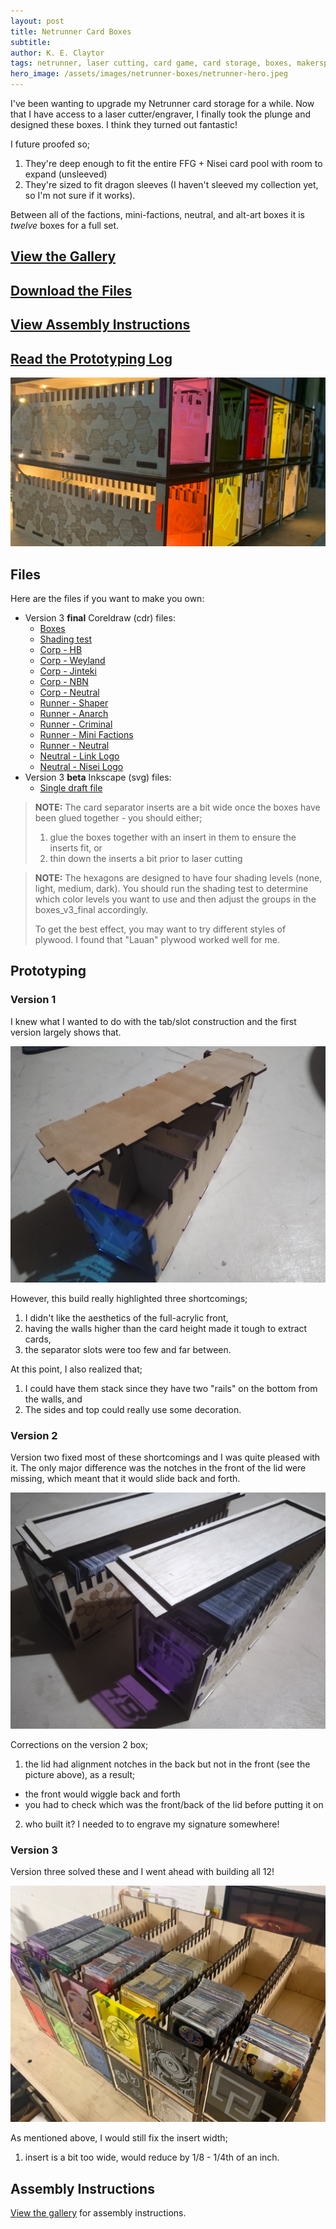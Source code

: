 ```yaml
---
layout: post
title: Netrunner Card Boxes
subtitle:
author: K. E. Claytor
tags: netrunner, laser cutting, card game, card storage, boxes, makerspace
hero_image: /assets/images/netrunner-boxes/netrunner-hero.jpeg
---
```


I've been wanting to upgrade my Netrunner card storage for a while.
Now that I have access to a laser cutter/engraver, I finally took the plunge and designed these boxes.
I think they turned out fantastic!

I future proofed so;
1. They're deep enough to fit the entire FFG + Nisei card pool with room to expand (unsleeved)
2. They're sized to fit dragon sleeves (I haven't sleeved my collection yet, so I'm not sure if it works).

Between all of the factions, mini-factions, neutral, and alt-art boxes it is *twelve* boxes for a full set.

## [View the Gallery](/galleries/netrunner-gallery)

## [Download the Files](#files)

## [View Assembly Instructions](/galleries/netrunner-assembly)

## [Read the Prototyping Log](#prototyping)

![Final boxes illuminated](/assets/images/netrunner-boxes/illuminated.jpeg)

## Files

Here are the files if you want to make you own:
- Version 3 **final** Coreldraw (cdr) files:
  - [Boxes](/assets/images/netrunner-boxes/final/boxes_v3_final.cdr)
  - [Shading test](/assets/images/netrunner-boxes/final/shading-test.cdr)
  - [Corp - HB](/assets/images/netrunner-boxes/final/corp-hb.cdr)
  - [Corp - Weyland](/assets/images/netrunner-boxes/final/corp-weyland.cdr)
  - [Corp - Jinteki](/assets/images/netrunner-boxes/final/corp-jinteki.cdr)
  - [Corp - NBN](/assets/images/netrunner-boxes/final/corp-nbn.cdr)
  - [Corp - Neutral](/assets/images/netrunner-boxes/final/corp-netural.cdr)
  - [Runner - Shaper](/assets/images/netrunner-boxes/final/runner-shaper.cdr)
  - [Runner - Anarch](/assets/images/netrunner-boxes/final/runner-anarch.cdr)
  - [Runner - Criminal](/assets/images/netrunner-boxes/final/runner-crim.cdr)
  - [Runner - Mini Factions](/assets/images/netrunner-boxes/final/runner-minifac.cdr)
  - [Runner - Neutral](/assets/images/netrunner-boxes/final/runner-netural.cdr)
  - [Neutral - Link Logo](/assets/images/netrunner-boxes/final/generic-link.cdr)
  - [Neutral - Nisei Logo](/assets/images/netrunner-boxes/final/generic-nisei.cdr)
- Version 3 **beta** Inkscape (svg) files:
  - [Single draft file](/assets/images/netrunner-boxes/final/boxes_v3_draft.svg)

> **NOTE:** The card separator inserts are a bit wide once the boxes have been glued together - you should either;
> 1. glue the boxes together with an insert in them to ensure the inserts fit, or
> 2. thin down the inserts a bit prior to laser cutting

> **NOTE:** The hexagons are designed to have four shading levels (none, light, medium, dark).
> You should run the shading test to determine which color levels you want to use and then adjust the groups in the boxes_v3_final accordingly.
>
> To get the best effect, you may want to try different styles of plywood.
> I found that "Lauan" plywood worked well for me.

## Prototyping

### Version 1

I knew what I wanted to do with the tab/slot construction and the first version largely shows that.

![The version 1 box](/assets/images/netrunner-boxes/version1.jpg)

However, this build really highlighted three shortcomings;
1. I didn't like the aesthetics of the full-acrylic front,
2. having the walls higher than the card height made it tough to extract cards,
3. the separator slots were too few and far between.

At this point, I also realized that;
1. I could have them stack since they have two "rails" on the bottom from the walls, and
2. The sides and top could really use some decoration.

### Version 2

Version two fixed most of these shortcomings and I was quite pleased with it.
The only major difference was the notches in the front of the lid were missing, which meant that it would slide back and forth.

![The version 2 box on the right and version 3 on the left](/assets/images/netrunner-boxes/version2.jpg)

Corrections on the version 2 box;
1. the lid had alignment notches in the back but not in the front (see the picture above), as a result;
  - the front would wiggle back and forth
  - you had to check which was the front/back of the lid before putting it on
2. who built it? I needed to to engrave my signature somewhere!

### Version 3

Version three solved these and I went ahead with building all 12!

![Final versions holding cards](/assets/images/netrunner-boxes/gallery/gallery-9.jpeg)

As mentioned above, I would still fix the insert width;
1. insert is a bit too wide, would reduce by 1/8 - 1/4th of an inch.

## Assembly Instructions

[View the gallery](/galleries/netrunner-assembly) for assembly instructions.
